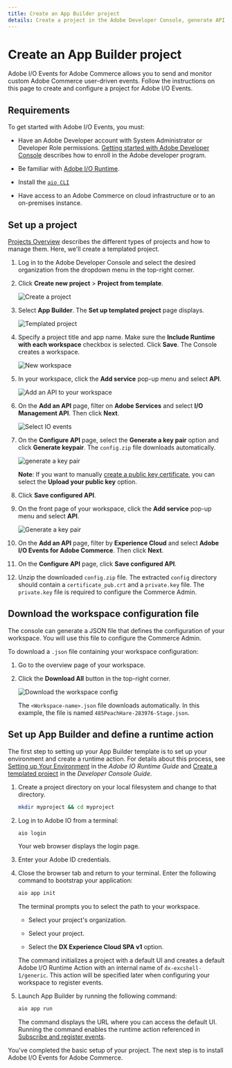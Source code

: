 ```yaml
---
title: Create an App Builder project
details: Create a project in the Adobe Developer Console, generate API credentials, and download the workspace configuration.
---
```


# Create an App Builder project

Adobe I/O Events for Adobe Commerce allows you to send and monitor custom Adobe Commerce user-driven events. Follow the instructions on this page to create and configure a project for Adobe I/O Events.

## Requirements

To get started with Adobe I/O Events, you must:

*  Have an Adobe Developer account with System Administrator or Developer Role permissions. [Getting started with Adobe Developer Console](https://developer.adobe.com/developer-console/docs/guides/getting-started/) describes how to enroll in the Adobe developer program.

*  Be familiar with [Adobe I/O Runtime](https://developer.adobe.com/runtime/docs/guides/getting-started/).

*  Install the [`aio CLI`](https://developer.adobe.com/runtime/docs/guides/getting-started/setup/)

*  Have access to an Adobe Commerce on cloud infrastructure or to an on-premises instance.

## Set up a project

[Projects Overview](https://developer.adobe.com/developer-console/docs/guides/projects/) describes the different types of projects and how to manage them. Here, we'll create a templated project.

1. Log in to the Adobe Developer Console and select the desired organization from the dropdown menu in the top-right corner.

1. Click **Create new project** > **Project from template**.

   ![Create a project](../_images/create-project.png)

1. Select **App Builder**. The **Set up templated project** page displays.

   ![Templated project](../_images/set-up-templated-project.png)

1. Specify a project title and app name. Make sure the **Include Runtime with each workspace** checkbox is selected. Click **Save**. The Console creates a workspace.

   ![New workspace](../_images/workspaces.png)

1. In your workspace, click the **Add service** pop-up menu and select **API**.

   ![Add an API to your workspace](../_images/stage-add-api.png)


1. On the **Add an API** page, filter on **Adobe Services** and select **I/O Management API**. Then click **Next**.

   ![Select IO events](../_images/add-io-management.png)

1. On the **Configure API** page, select the **Generate a key pair** option and click **Generate keypair**. The `config.zip` file downloads automatically.

   ![generate a key pair](../_images/generate-key-pair.png)

   **Note**: If you want to manually [create a public key certificate](https://developer.adobe.com/developer-console/docs/guides/authentication/JWT/JWTCertificate/), you can select the **Upload your public key** option.

1. Click **Save configured API**.

1. On the front page of your workspace, click the **Add service** pop-up menu and select **API**.

   ![Generate a key pair](../_images/add-another-api.png)

1. On the **Add an API** page, filter by **Experience Cloud** and select **Adobe I/O Events for Adobe Commerce**. Then click **Next**.

1. On the **Configure API** page, click **Save configured API**.

1. Unzip the downloaded `config.zip` file. The extracted `config` directory should contain a `certificate_pub.crt` and a `private.key` file. The `private.key` file is required to configure the Commerce Admin.

## Download the workspace configuration file

The console can generate a JSON file that defines the configuration of your workspace. You will use this file to configure the Commerce Admin.

To download a `.json` file containing your workspace configuration:

1. Go to the overview page of your workspace.

1. Click the **Download All** button in the top-right corner.

   ![Download the workspace config](../_images/download-workspace-config.png)

   The `<Workspace-name>.json` file downloads automatically. In this example, the file is named `485PeachHare-283976-Stage.json`.

## Set up App Builder and define a runtime action

The first step to setting up your App Builder template is to set up your environment and create a runtime action. For details about this process, see [Setting up Your Environment](https://developer.adobe.com/runtime/docs/guides/getting-started/setup/) in the _Adobe IO Runtime Guide_ and [Create a templated project](https://developer.adobe.com/developer-console/docs/guides/projects/projects-template/) in the _Developer Console Guide_.

1. Create a project directory on your local filesystem and change to that directory.

   ```bash
   mkdir myproject && cd myproject
   ```

1. Log in to Adobe IO from a terminal:

   ```bash
   aio login
   ```

   Your web browser displays the login page.

1. Enter your Adobe ID credentials.

1. Close the browser tab and return to your terminal. Enter the following command to bootstrap your application:

   ```bash
   aio app init
   ```

   The terminal prompts you to select the path to your workspace.

   * Select your project's organization.

   * Select your project.

   * Select the  **DX Experience Cloud SPA v1** option.

   The command initializes a project with a default UI and creates a default Adobe I/O Runtime Action with an internal name of `dx-excshell-1/generic`. This action will be specified later when configuring your workspace to register events.

1. Launch App Builder by running the following command:

   ```bash
   aio app run
   ```

   The command displays the URL where you can access the default UI. Running the command enables the runtime action referenced in [Subscribe and register events](configure-commerce.md#subscribe-and-register-events).

You've completed the basic setup of your project. The next step is to install Adobe I/O Events for Adobe Commerce.
